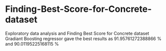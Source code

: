 # Finding-Best-Score-for-Concrete-dataset
Exploratory data analysis and Finding Best Score for Concrete dataset
Gradiant Boosting regressor gave the best results as 91.95761272388866 % and 90.01195225168115 % 

